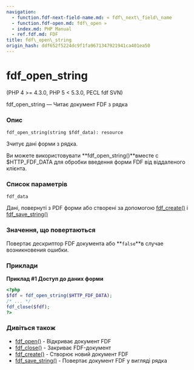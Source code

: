 ```yaml
---
navigation:
  - function.fdf-next-field-name.md: « fdf\_next\_field\_name
  - function.fdf-open.md: fdf\_open »
  - index.md: PHP Manual
  - ref.fdf.md: FDF
title: fdf\_open\_string
origin_hash: ddf652f5224dc9f1fa9671347921941ca401ea50
---
```

# fdf\_open\_string

(PHP 4 >= 4.3.0, PHP 5 < 5.3.0, PECL fdf SVN)

fdf\_open\_string — Читає документ FDF з рядка

### Опис

```methodsynopsis
fdf_open_string(string $fdf_data): resource
```

Зчитує дані форми з рядка.

Ви можете використовувати \*\*fdf\_open\_string()\*\*вместе с $HTTP\_FDF\_DATA для обробки введення форми FDF від віддаленого клієнта.

### Список параметрів

`fdf_data`

Дані, повернуті з PDF форми або створені за допомогою [fdf\_create()](function.fdf-create.md) і [fdf\_save\_string()](function.fdf-save-string.md)

### Значення, що повертаються

Повертає дескриптор FDF документа або \*\*`false`\*\*в случае возникновения ошибки.

### Приклади

**Приклад #1 Доступ до даних форми**

```php
<?php
$fdf = fdf_open_string($HTTP_FDF_DATA);
/* ... */
fdf_close($fdf);
?>
```

### Дивіться також

-   [fdf\_open()](function.fdf-open.md) \- Відкриває документ FDF
-   [fdf\_close()](function.fdf-close.md) \- Закриває FDF-документ
-   [fdf\_create()](function.fdf-create.md) \- Створює новий документ FDF
-   [fdf\_save\_string()](function.fdf-save-string.md) \- Повертає документ FDF у вигляді рядка
